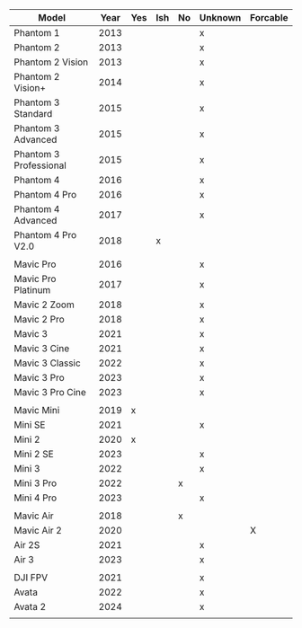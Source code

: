 | Model                  | Year | Yes | Ish | No | Unknown | Forcable |
|------------------------|------|-----|-----|----|---------|----------|
| Phantom 1              | 2013 |     |     |    |    x    |          |
| Phantom 2              | 2013 |     |     |    |    x    |          |
| Phantom 2 Vision       | 2013 |     |     |    |    x    |          |
| Phantom 2 Vision+      | 2014 |     |     |    |    x    |          |
| Phantom 3 Standard     | 2015 |     |     |    |    x    |          |
| Phantom 3 Advanced     | 2015 |     |     |    |    x    |          |
| Phantom 3 Professional | 2015 |     |     |    |    x    |          |
| Phantom 4              | 2016 |     |     |    |    x    |          |
| Phantom 4 Pro          | 2016 |     |     |    |    x    |          |
| Phantom 4 Advanced     | 2017 |     |     |    |    x    |          |
| Phantom 4 Pro V2.0     | 2018 |     |  x  |    |         |          |
|                        |      |     |     |    |         |          |
| Mavic Pro              | 2016 |     |     |    |    x    |          |
| Mavic Pro Platinum     | 2017 |     |     |    |    x    |          |
| Mavic 2 Zoom           | 2018 |     |     |    |    x    |          |
| Mavic 2 Pro            | 2018 |     |     |    |    x    |          |
| Mavic 3                | 2021 |     |     |    |    x    |          |
| Mavic 3 Cine           | 2021 |     |     |    |    x    |          |
| Mavic 3 Classic        | 2022 |     |     |    |    x    |          |
| Mavic 3 Pro            | 2023 |     |     |    |    x    |          |
| Mavic 3 Pro Cine       | 2023 |     |     |    |    x    |          |
|                        |      |     |     |    |         |          |
| Mavic Mini             | 2019 |  x  |     |    |         |          |
| Mini SE                | 2021 |     |     |    |    x    |          |
| Mini 2                 | 2020 |  x  |     |    |         |          |
| Mini 2 SE              | 2023 |     |     |    |    x    |          |
| Mini 3                 | 2022 |     |     |    |    x    |          |
| Mini 3 Pro             | 2022 |     |     |  x |         |          |
| Mini 4 Pro             | 2023 |     |     |    |    x    |          |
|                        |      |     |     |    |         |          |
| Mavic Air              | 2018 |     |     |  x |         |          |
| Mavic Air 2            | 2020 |     |     |    |         |     X    |
| Air 2S                 | 2021 |     |     |    |    x    |          |
| Air 3                  | 2023 |     |     |    |    x    |          |
|                        |      |     |     |    |         |          |
| DJI FPV                | 2021 |     |     |    |    x    |          |
| Avata                  | 2022 |     |     |    |    x    |          |
| Avata 2                | 2024 |     |     |    |    x    |          |
|                        |      |     |     |    |         |          |

